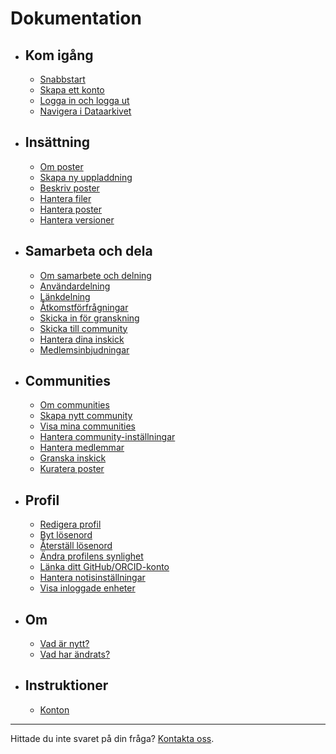 <!-- markdownlint-disable MD007 -->
# Dokumentation

<div class="grid cards" markdown>

- ## Kom igång

    - [Snabbstart](#)
    - [Skapa ett konto](#)
    - [Logga in och logga ut](#)
    - [Navigera i Dataarkivet](#)

- ## Insättning

    - [Om poster](#)
    - [Skapa ny uppladdning](#)
    - [Beskriv poster](#)
    - [Hantera filer](#)
    - [Hantera poster](#)
    - [Hantera versioner](#)

- ## Samarbeta och dela

    - [Om samarbete och delning](#)
    - [Användardelning](#)
    - [Länkdelning](#)
    - [Åtkomstförfrågningar](#)
    - [Skicka in för granskning](#)
    - [Skicka till community](#)
    - [Hantera dina inskick](#)
    - [Medlemsinbjudningar](#)

- ## Communities

    - [Om communities](#)
    - [Skapa nytt community](#)
    - [Visa mina communities](#)
    - [Hantera community-inställningar](#)
    - [Hantera medlemmar](#)
    - [Granska inskick](#)
    - [Kuratera poster](#)

- ## Profil

    - [Redigera profil](#)
    - [Byt lösenord](#)
    - [Återställ lösenord](#)
    - [Ändra profilens synlighet](#)
    - [Länka ditt GitHub/ORCID-konto](#)
    - [Hantera notisinställningar](#)
    - [Visa inloggade enheter](#)

- ## Om

    - [Vad är nytt?](#)
    - [Vad har ändrats?](#)

- ## Instruktioner

    - [Konton](#)

</div>

---

Hittade du inte svaret på din fråga? [Kontakta oss](https://www.kth.se/om/fakta).

